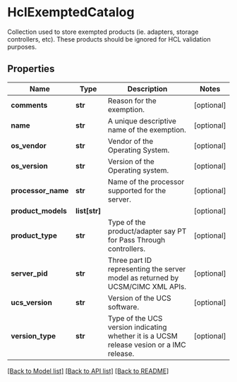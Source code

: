 # HclExemptedCatalog

Collection used to store exempted products (ie. adapters, storage controllers, etc). These products should be ignored for HCL validation purposes. 
## Properties
Name | Type | Description | Notes
------------ | ------------- | ------------- | -------------
**comments** | **str** | Reason for the exemption.   | [optional] 
**name** | **str** | A unique descriptive name of the exemption.   | [optional] 
**os_vendor** | **str** | Vendor of the Operating System.   | [optional] 
**os_version** | **str** | Version of the Operating system.   | [optional] 
**processor_name** | **str** | Name of the processor supported for the server.   | [optional] 
**product_models** | **list[str]** |  | [optional] 
**product_type** | **str** | Type of the product/adapter say PT for Pass Through controllers.   | [optional] 
**server_pid** | **str** | Three part ID representing the server model as returned by UCSM/CIMC XML APIs.   | [optional] 
**ucs_version** | **str** | Version of the UCS software.   | [optional] 
**version_type** | **str** | Type of the UCS version indicating whether it is a UCSM release vesion or a IMC release.    | [optional] 

[[Back to Model list]](../README.md#documentation-for-models) [[Back to API list]](../README.md#documentation-for-api-endpoints) [[Back to README]](../README.md)


